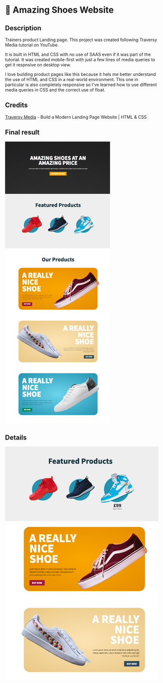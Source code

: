 # 👟 Amazing Shoes Website

## Description

Trainers product Landing page. This project was created following Traversy Media tutorial on YouTube.

It is built in HTML and CSS with no use of SAAS even if it was part of the tutorial. It was created mobile-first with just a few lines of media queries to get it respnsive on desktop view. 

I love building product pages like this because it hels me better understand the use of HTML and CSS in a real-world environment.
This one in particular is also completely responsive so I've learned how to use different media queries in CSS and the correct use of float. 

## Credits

[Traversy Media](https://www.youtube.com/watch?v=X1dz0xRbSJc) - Build a Modern Landing Page Website | HTML & CSS

## Final result
![Shoe Website](https://github.com/Clelia-M/shoewebsite/blob/4d568f8de1c5c1568a64855483d7311b10e3fa8c/thumb/Shoe%20website%20Thumb.png)

## Details
![Shoe Website Details Products price](https://github.com/Clelia-M/shoewebsite/blob/4d568f8de1c5c1568a64855483d7311b10e3fa8c/thumb/Shoe%20website%20details.png)
![Shoe Website Details Cards](https://github.com/Clelia-M/shoewebsite/blob/4d568f8de1c5c1568a64855483d7311b10e3fa8c/thumb/Shoe%20website%20cards.png)

